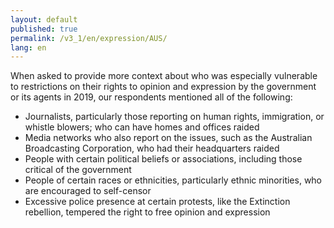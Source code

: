 ```yaml
---
layout: default
published: true
permalink: /v3_1/en/expression/AUS/
lang: en
---
```

When asked to provide more context about who was especially vulnerable to restrictions on their rights to opinion and expression by the government or its agents in 2019, our respondents mentioned all of the following: 
 
- Journalists, particularly those reporting on human rights, immigration, or whistle blowers; who can have homes and offices raided 
- Media networks who also report on the issues, such as the Australian Broadcasting Corporation, who had their headquarters raided 
- People with certain political beliefs or associations, including those critical of the government
- People of certain races or ethnicities, particularly ethnic minorities, who are encouraged to self-censor 
- Excessive police presence at certain protests, like the Extinction rebellion, tempered the right to free opinion and expression
 
